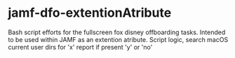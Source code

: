 # jamf-dfo-extentionAtribute
Bash script efforts for the fullscreen fox disney offboarding tasks. 
Intended to be used within JAMF as an extention atribute.
Script logic, search macOS current user dirs for 'x' report if present 'y' or 'no' 

